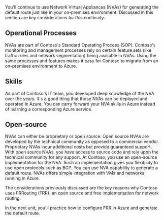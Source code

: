 ﻿You'll continue to use Network Virtual Appliances (NVAs) for generating the default route just like in your on-premises environment. Discussed in this section are key considerations for this continuity.

## Operational Processes

NVAs are part of Contoso's Standard Operating Process (SOP). Contoso's monitoring and management processes rely on certain feature sets (like traffic rules and network segmentation) being available in NVAs. Using the same processes and features makes it easy for Contoso to migrate from an on-premises environment to Azure.

## Skills

As part of Contoso's IT team, you developed deep knowledge of the NVA over the years. It's a good thing that those NVAs can be deployed and operated in Azure. You can carry forward your NVA skills in Azure instead of learning a corresponding Azure service.  

## Open-source

 NVAs can either be proprietary or open source. Open source NVAs are developed by the technical community as opposed to a commercial vendor. Proprietary NVAs incur additional costs but provide guaranteed support. With open source NVAs, you have access to source code and rely upon the technical community for any support. At Contoso, you use an open-source implementation for the NVA. Such an implementation gives you flexibility to use open protocols such as BGP. You can use NVA capability to generate a default route. NVAs offers simple integration with VMs and networks running in Azure.

The considerations previously discussed are the key reasons why Contoso uses FRRouting (FRR), an open source and free implementation for network routing.

In the next unit, you'll practice how to configure FRR in Azure and generate the default route.
